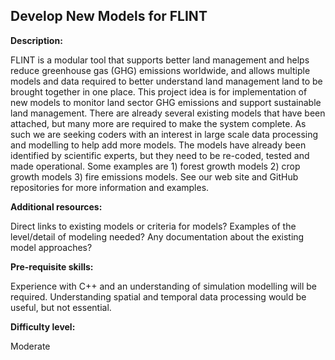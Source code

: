 ## Develop New Models for FLINT

**Description:** 

FLINT is a modular tool that supports better land management and helps reduce greenhouse gas (GHG) emissions worldwide, and allows multiple models and data required to better understand land management land to be brought together in one place. This project idea is for implementation of new models to monitor land sector GHG emissions and support sustainable land management. There are already several existing models that have been attached, but many more are required to make the system complete. As such we are seeking coders with an interest in large scale data processing and modelling to help add more models. The models have already been identified by scientific experts, but they need to be re-coded, tested and made operational. Some examples are 1) forest growth models 2) crop growth models 3) fire emissions models. See our web site and GitHub repositories for more information and examples.

**Additional resources:** 

Direct links to existing models or criteria for models? Examples of the level/detail of modeling needed? Any documentation about the existing model approaches?

**Pre-requisite skills:** 

Experience with C++ and an understanding of simulation modelling will be required. Understanding spatial and temporal data processing would be useful, but not essential.

**Difficulty level:** 

Moderate


